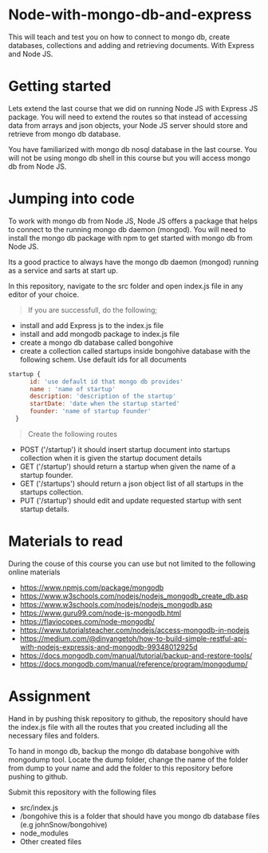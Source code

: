 # Node-with-mongo-db-and-express
This will teach and test you on how to connect to mongo db, create databases, collections and adding and retrieving documents.
With Express and Node JS.


# Getting started

Lets extend the last course that we did on running Node JS with Express JS package. You will need to extend the routes so that instead of accessing data from arrays and json objects, your Node JS server should store and retrieve from mongo db database.

You have familiarized with mongo db nosql database in the last course. You will not be using mongo db shell in this course but you will access mongo db from Node JS.

# Jumping into code

To work with mongo db from Node JS, Node JS offers a package that helps to connect to the running mongo db daemon (mongod). You will need to install the mongo db package with npm to get started with mongo db from Node JS.

Its a good practice to always have the mongo db daemon (mongod) running as a service and sarts at start up.

In this repository, navigate to the src folder and open index.js file in any editor of your choice.

> If you are successfull, do the following;

  - install and add Express js to the index.js file
  - install and add mongodb package to index.js file
  - create a mongo db database called bongohive
  - create a collection called startups inside bongohive database with the following schem. Use default ids for all documents
 
  ``` javascript
  startup {
        id: 'use default id that mongo db provides'
        name : 'name of startup'
        description: 'description of the startup'
        startDate: 'date when the startup started'
        founder: 'name of startup founder'
    }
  ```  
    
> Create the following routes
   - POST ('/startup') it should insert startup document into startups collection when it is given the startup document details
   - GET ('/startup') should return a startup when given the name of a startup founder.
   - GET ('/startups') should return a json object list of all startups in the startups collection.
   - PUT ('/startup') should edit and update requested startup with sent startup details.
   
 # Materials to read
 
 During the couse of this course you can use but not limited to the following online materials
 
 - https://www.npmjs.com/package/mongodb
 - https://www.w3schools.com/nodejs/nodejs_mongodb_create_db.asp
 - https://www.w3schools.com/nodejs/nodejs_mongodb.asp
 - https://www.guru99.com/node-js-mongodb.html
 - https://flaviocopes.com/node-mongodb/
 - https://www.tutorialsteacher.com/nodejs/access-mongodb-in-nodejs
 - https://medium.com/@dinyangetoh/how-to-build-simple-restful-api-with-nodejs-expressjs-and-mongodb-99348012925d
 - https://docs.mongodb.com/manual/tutorial/backup-and-restore-tools/
 - https://docs.mongodb.com/manual/reference/program/mongodump/
 
   
# Assignment
Hand in by pushing thisk repository to github, the repository should have the index.js file with all the routes that you created including all the necessary files and folders.

To hand in mongo db, backup the mongo db database bongohive with mongodump tool. Locate the dump folder, change the name of the folder from dump to your name and add the folder to this repository before pushing to github.


Submit this repository with the following files
 - src/index.js
 - <your name>/bongohive  this is a folder that should have you mongo db database files (e.g johnSnow/bongohive)
 - node_modules
 - Other created files  

 
 



  






  
